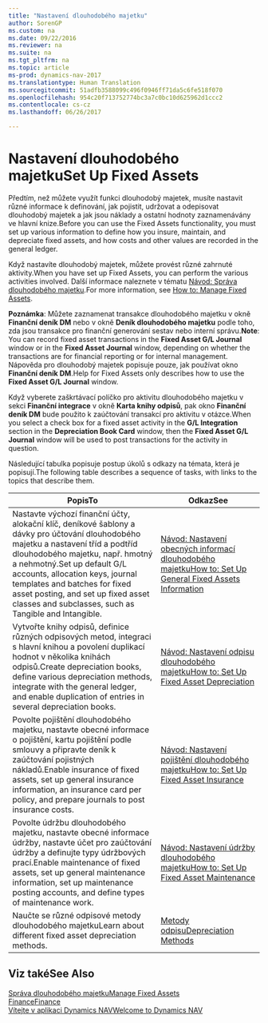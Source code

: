 ```yaml
---
title: "Nastavení dlouhodobého majetku"
author: SorenGP
ms.custom: na
ms.date: 09/22/2016
ms.reviewer: na
ms.suite: na
ms.tgt_pltfrm: na
ms.topic: article
ms-prod: dynamics-nav-2017
ms.translationtype: Human Translation
ms.sourcegitcommit: 51adfb3588099c496f0946ff71da5c6fe518f070
ms.openlocfilehash: 954c20f713752774bc3a7c0bc10d625962d1ccc2
ms.contentlocale: cs-cz
ms.lasthandoff: 06/26/2017

---
```


# <a name="set-up-fixed-assets"></a><span data-ttu-id="af43c-102">Nastavení dlouhodobého majetku</span><span class="sxs-lookup"><span data-stu-id="af43c-102">Set Up Fixed Assets</span></span>
<span data-ttu-id="af43c-103">Předtím, než můžete využít funkci dlouhodobý majetek, musíte nastavit různé informace k definování, jak pojistit, udržovat a odepisovat dlouhodobý majetek a jak jsou náklady a ostatní hodnoty zaznamenávány ve hlavní knize.</span><span class="sxs-lookup"><span data-stu-id="af43c-103">Before you can use the Fixed Assets functionality, you must set up various information to define how you insure, maintain, and depreciate fixed assets, and how costs and other values are recorded in the general ledger.</span></span>

<span data-ttu-id="af43c-104">Když nastavíte dlouhodobý majetek, můžete provést různé zahrnuté aktivity.</span><span class="sxs-lookup"><span data-stu-id="af43c-104">When you have set up Fixed Assets, you can perform the various activities involved.</span></span> <span data-ttu-id="af43c-105">Další informace naleznete v tématu [Návod: Správa dlouhodobého majetku](fa-manage.md).</span><span class="sxs-lookup"><span data-stu-id="af43c-105">For more information, see [How to: Manage Fixed Assets](fa-manage.md).</span></span>

<span data-ttu-id="af43c-106">**Poznámka**: Můžete zaznamenat transakce dlouhodobého majetku v okně **Finanční deník DM** nebo v okně **Deník dlouhodobého majetku** podle toho, zda jsou transakce pro finanční generování sestav nebo interní správu.</span><span class="sxs-lookup"><span data-stu-id="af43c-106">**Note**: You can record fixed asset transactions in the **Fixed Asset G/L Journal** window or in the **Fixed Asset Journal** window, depending on whether the transactions are for financial reporting or for internal management.</span></span> <span data-ttu-id="af43c-107">Nápověda pro dlouhodobý majetek popisuje pouze, jak používat okno **Finanční deník DM**.</span><span class="sxs-lookup"><span data-stu-id="af43c-107">Help for Fixed Assets only describes how to use the **Fixed Asset G/L Journal** window.</span></span>

<span data-ttu-id="af43c-108">Když vyberete zaškrtávací políčko pro aktivitu dlouhodobého majetku v sekci **Finanční integrace** v okně **Karta knihy odpisů**, pak okno **Finanční deník DM** bude použito k zaúčtování transakcí pro aktivitu v otázce.</span><span class="sxs-lookup"><span data-stu-id="af43c-108">When you select a check box for a fixed asset activity in the **G/L Integration** section in the **Depreciation Book Card** window, then the **Fixed Asset G/L Journal** window will be used to post transactions for the activity in question.</span></span>

<span data-ttu-id="af43c-109">Následující tabulka popisuje postup úkolů s odkazy na témata, která je popisují.</span><span class="sxs-lookup"><span data-stu-id="af43c-109">The following table describes a sequence of tasks, with links to the topics that describe them.</span></span>

| <span data-ttu-id="af43c-110">Popis</span><span class="sxs-lookup"><span data-stu-id="af43c-110">To</span></span> | <span data-ttu-id="af43c-111">Odkaz</span><span class="sxs-lookup"><span data-stu-id="af43c-111">See</span></span> |  
|----|-----|  
|<span data-ttu-id="af43c-112">Nastavte výchozí finanční účty, alokační klíč, deníkové šablony a dávky pro účtování dlouhodobého majetku a nastavení tříd a podtříd dlouhodobého majetku, např. hmotný a nehmotný.</span><span class="sxs-lookup"><span data-stu-id="af43c-112">Set up default G/L accounts, allocation keys, journal templates and batches for fixed asset posting, and set up fixed asset classes and subclasses, such as Tangible and Intangible.</span></span>|[<span data-ttu-id="af43c-113">Návod: Nastavení obecných informací dlouhodobého majetku</span><span class="sxs-lookup"><span data-stu-id="af43c-113">How to: Set Up General Fixed Assets Information</span></span>](fa-how-setup-general.md)|  
|<span data-ttu-id="af43c-114">Vytvořte knihy odpisů, definice různých odpisových metod, integraci s hlavní knihou a povolení duplikací hodnot v několika knihách odpisů.</span><span class="sxs-lookup"><span data-stu-id="af43c-114">Create depreciation books, define various depreciation methods, integrate with the general ledger, and enable duplication of entries in several depreciation books.</span></span>|[<span data-ttu-id="af43c-115">Návod: Nastavení odpisu dlouhodobého majetku</span><span class="sxs-lookup"><span data-stu-id="af43c-115">How to: Set Up Fixed Asset Depreciation</span></span>](fa-how-setup-depreciation.md)|
|<span data-ttu-id="af43c-116">Povolte pojištění dlouhodobého majetku, nastavte obecné informace o pojištění, kartu pojištění podle smlouvy a připravte deník k zaúčtování pojistných nákladů.</span><span class="sxs-lookup"><span data-stu-id="af43c-116">Enable insurance of fixed assets, set up general insurance information, an insurance card per policy, and prepare journals to post insurance costs.</span></span>|[<span data-ttu-id="af43c-117">Návod: Nastavení pojištění dlouhodobého majetku</span><span class="sxs-lookup"><span data-stu-id="af43c-117">How to: Set Up Fixed Asset Insurance</span></span>](fa-how-setup-insurance.md)|
|<span data-ttu-id="af43c-118">Povolte údržbu dlouhodobého majetku, nastavte obecné informace údržby, nastavte účet pro zaúčtování údržby a definujte typy údržbových prací.</span><span class="sxs-lookup"><span data-stu-id="af43c-118">Enable maintenance of fixed assets, set up general maintenance information, set up maintenance posting accounts, and define types of maintenance work.</span></span>|[<span data-ttu-id="af43c-119">Návod: Nastavení údržby dlouhodobého majetku</span><span class="sxs-lookup"><span data-stu-id="af43c-119">How to: Set Up Fixed Asset Maintenance</span></span>](fa-how-setup-maintenance.md)|
|<span data-ttu-id="af43c-120">Naučte se různé odpisové metody dlouhodobého majetku</span><span class="sxs-lookup"><span data-stu-id="af43c-120">Learn about different fixed asset depreciation methods.</span></span>|[<span data-ttu-id="af43c-121">Metody odpisu</span><span class="sxs-lookup"><span data-stu-id="af43c-121">Depreciation Methods</span></span>](fa-depreciation-methods.md)|

## <a name="see-also"></a><span data-ttu-id="af43c-122">Viz také</span><span class="sxs-lookup"><span data-stu-id="af43c-122">See Also</span></span>
[<span data-ttu-id="af43c-123">Správa dlouhodobého majetku</span><span class="sxs-lookup"><span data-stu-id="af43c-123">Manage Fixed Assets</span></span>](fa-manage.md)  
[<span data-ttu-id="af43c-124">Finance</span><span class="sxs-lookup"><span data-stu-id="af43c-124">Finance</span></span>](finance-setup.md)  
[<span data-ttu-id="af43c-125">Vítejte v aplikaci Dynamics NAV</span><span class="sxs-lookup"><span data-stu-id="af43c-125">Welcome to Dynamics NAV</span></span>](across-get-started.md)

